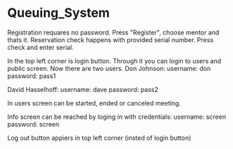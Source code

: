 # Queuing_System

Registration requares no password. Press "Register", choose mentor and thats it.
Reservation check happens with provided serial number. Press check and enter serial.

In the top left corner is login button. Through it you can login to users and public screen.
Now there are two users. 
  Don Johnson:
    username: don
    password: pass1

  David Hasselhoff:
    username: dave
    password: pass2
    
In users screen can be started, ended or canceled meeting.

Info screen can be reached by loging in with credentials:
  username: screen
  password: screen
  
Log out button appiers in top left corner (insted of login button)
   
